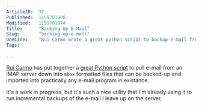 ```yaml
---
ArticleID:  37
Published:  1159701900
Modified:   1159701974
Title:      "Backing Up E-Mail"
Slug:       "backing-up-e-mail"
OneLine:    "Rui Carmo wrote a great python script to backup e-mail from an IMAP server."
Tags:       

...
```

[Rui Carmo][rui] has put together a [great Python script][imapbackup] to pull e-mail from an IMAP server down into `mbox` formatted files that can be backed-up and imported into practically any e-mail program in existance.

It's a work in progress, but it's such a nice utility that I'm already using it to run incremental backups of the e-mail I leave up on the server.

[rui]: http://the.taoofmac.com/space/RuiCarmo
[imapbackup]: http://the.taoofmac.com/space/Projects/imapbackup.py